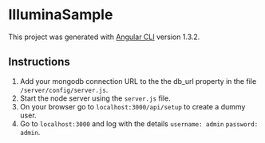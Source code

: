 # IlluminaSample

This project was generated with [Angular CLI](https://github.com/angular/angular-cli) version 1.3.2.

## Instructions
1. Add your mongodb connection URL to the the db_url property in the file `/server/config/server.js`.
2. Start the node server using the `server.js` file.
3. On your browser go to `localhost:3000/api/setup` to create a dummy user.
4. Go to `localhost:3000` and log with the details `username: admin` `password: admin`.
